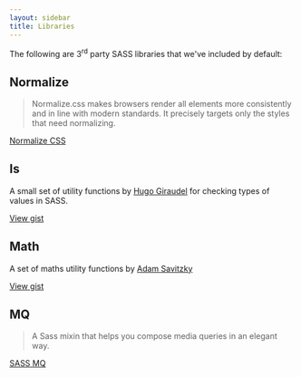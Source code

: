 ```yaml
---
layout: sidebar
title: Libraries
---
```


The following are 3<sup>rd</sup> party SASS libraries that we've included by default:


## Normalize

<blockquote class="quote">
    <p>Normalize.css makes browsers render all elements more consistently and in line with modern standards. It precisely targets only the styles that need normalizing.</p>
</blockquote>

<a href="https://necolas.github.io/normalize.css/" class="btn btn--secondary" target="_blank" rel="noopener external">Normalize CSS</a>


## Is

A small set of utility functions by <a href="http://hugogiraudel.com/" target="_blank" rel="noopener external">Hugo Giraudel</a> for checking types of values in SASS.

<a href="https://gist.github.com/HugoGiraudel/2933ef053ae0bf70ad8b" class="btn btn--secondary" target="_blank" rel="noopener external">View gist</a>


## Math

A set of maths utility functions by <a href="https://github.com/adambom" target="_blank" rel="noopener external">Adam Savitzky</a>

<a href="https://github.com/adambom/Sass-Math/blob/master/math.scss" class="btn btn--secondary" target="_blank" rel="noopener external">View gist</a>


## MQ

<blockquote class="quote">
    <p>A Sass mixin that helps you compose media queries in an elegant way.</p>
</blockquote>

<a href="https://github.com/sass-mq/sass-mq" class="btn btn--secondary" target="_blank" rel="noopener external">SASS MQ</a>
